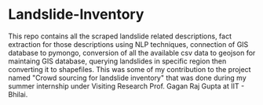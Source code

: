 # Landslide-Inventory
This repo contains all the scraped landslide related descriptions, fact extraction for those descriptions using NLP techniques, connection of GIS database to pymongo, conversion of all the available csv data to geojson for maintaing GIS database, querying landslides in specific region then converting it to shapefiles. This was some of my contribution to the project named "Crowd sourcing for landslide inventory" that was done during my summer internship under Visiting Research Prof. Gagan Raj Gupta at IIT - Bhilai.
